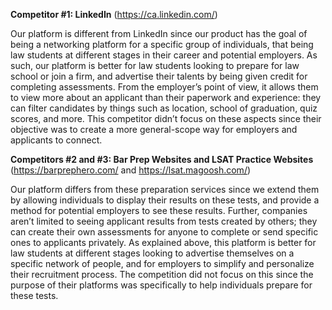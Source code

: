 __Competitor #1: LinkedIn__
(https://ca.linkedin.com/)

Our platform is different from LinkedIn since our product has the goal of being a networking platform for a specific group of individuals, that being law students at different stages in their career and potential employers. As such, our platform is better for law students looking to prepare for law school or join a firm, and advertise their talents by being given credit for completing assessments. From the employer’s point of view, it allows them to view more about an applicant than their paperwork and experience: they can filter candidates by things such as location, school of graduation, quiz scores, and more. This competitor didn’t focus on these aspects since their objective was to create a more general-scope way for employers and applicants to connect. 

__Competitors #2 and #3: Bar Prep Websites and LSAT Practice Websites__
(https://barprephero.com/ and https://lsat.magoosh.com/)

Our platform differs from these preparation services since we extend them by allowing individuals to display their results on these tests, and provide a method for potential employers to see these results. Further, companies aren’t limited to seeing applicant results from tests created by others; they can create their own assessments for anyone to complete or send specific ones to applicants privately. As explained above, this platform is better for law students at different stages looking to advertise themselves on a specific network of people, and for employers to simplify and personalize their recruitment process. The competition did not focus on this since the purpose of their platforms was specifically to help individuals prepare for these tests.

